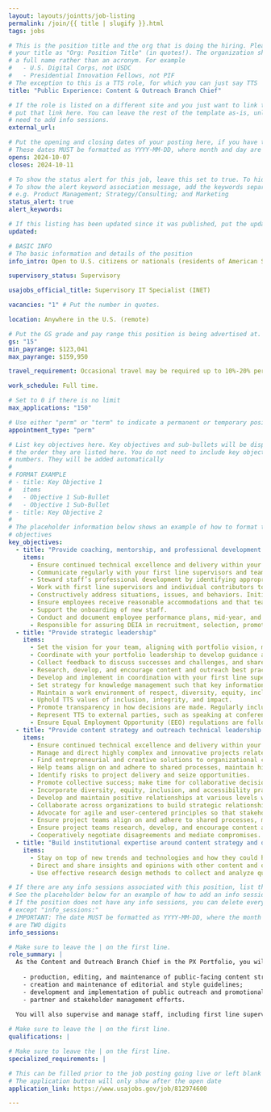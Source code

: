 ```yaml
---
layout: layouts/jointts/job-listing
permalink: /join/{{ title | slugify }}.html
tags: jobs

# This is the position title and the org that is doing the hiring. Please format
# your title as "Org: Position Title" (in quotes!). The organization should be
# a full name rather than an acronym. For example
#   - U.S. Digital Corps, not USDC
#   - Presidential Innovation Fellows, not PIF
# The exception to this is a TTS role, for which you can just say TTS
title: "Public Experience: Content & Outreach Branch Chief"

# If the role is listed on a different site and you just want to link to it,
# put that link here. You can leave the rest of the template as-is, unless you 
# need to add info sessions.
external_url:

# Put the opening and closing dates of your posting here, if you have them
# These dates MUST be formatted as YYYY-MM-DD, where month and day are 2-digits
opens: 2024-10-07
closes: 2024-10-11

# To show the status alert for this job, leave this set to true. To hide it, change to false
# To show the alert keyword association message, add the keywords separated by a semi-colon
# e.g. Product Management; Strategy/Consulting; and Marketing
status_alert: true
alert_keywords:

# If this listing has been updated since it was published, put the updated date below in YYYY-MM-DD format
updated:

# BASIC INFO
# The basic information and details of the position
info_intro: Open to U.S. citizens or nationals (residents of American Samoa and Swains Island). Subject to background check.

supervisory_status: Supervisory

usajobs_official_title: Supervisory IT Specialist (INET)

vacancies: "1" # Put the number in quotes.

location: Anywhere in the U.S. (remote)

# Put the GS grade and pay range this position is being advertised at. For SES positions, set the value of gs to SES.
gs: "15"
min_payrange: $123,041
max_payrange: $159,950

travel_requirement: Occasional travel may be required up to 10%-20% per year.

work_schedule: Full time.

# Set to 0 if there is no limit
max_applications: "150"

# Use either "perm" or "term" to indicate a permanent or temporary position 
appointment_type: "perm"

# List key objectives here. Key objectives and sub-bullets will be displayed in
# the order they are listed here. You do not need to include key objective
# numbers. They will be added automatically
#
# FORMAT EXAMPLE
# - title: Key Objective 1
#   items 
#   - Objective 1 Sub-Bullet
#   - Objective 1 Sub-Bullet
# - title: Key Objective 2
#
# The placeholder information below shows an example of how to format the key
# objectives
key_objectives:
  - title: "Provide coaching, mentorship, and professional development opportunities to first line supervisors and other individual contributors; support employee wellbeing"
    items:
      - Ensure continued technical excellence and delivery within your team.
      - Communicate regularly with your first line supervisors and team members, within a group environment and in 1 on 1s, to provide mentorship and guidance, and help remove obstacles to their success.
      - Steward staff’s professional development by identifying appropriate training, developmental assignments, and/or details. Incorporate equity and inclusion into training, speaking events, and experiential learning opportunities. Tailor approaches to individuals’ needs.
      - Work with first line supervisors and individual contributors to identify and develop their strengths, helping team members pursue opportunities that enhance their talents.
      - Constructively address situations, issues, and behaviors. Initiate difficult conversations and clearly communicate corrective actions and expectations.
      - Ensure employees receive reasonable accommodations and that team events are accessible.
      - Support the onboarding of new staff.
      - Conduct and document employee performance plans, mid-year, and end-of-year performance evaluations.
      - Responsible for assuring DEIA in recruitment, selection, promotion, training, awards, assignments and special program objectives to effectively use the strength of a diverse workforce.
  - title: "Provide strategic leadership"
    items:
      - Set the vision for your team, aligning with portfolio vision, mission, and values.
      - Coordinate with your portfolio leadership to develop guidance and organizational communication.
      - Collect feedback to discuss successes and challenges, and share patterns and key feedback with your branch and other portfolio leaders.
      - Research, develop, and encourage content and outreach best practices and create space for experimentation and iteration.
      - Develop and implement in coordination with your first line supervisors and the Portfolio leaders a system for performance measures to set goals and determine overall impact.
      - Set strategy for knowledge management such that key information is carried forward and easily accessible to new team members, to make the program resilient to turnover.
      - Maintain a work environment of respect, diversity, equity, inclusion, accessibility, mutual support, flexibility, collaboration, continuous learning, and commitment to user needs. Ensure all perspectives are valued and included.
      - Uphold TTS values of inclusion, integrity, and impact.
      - Promote transparency in how decisions are made. Regularly include others in planning and decision-making.
      - Represent TTS to external parties, such as speaking at conferences, writing blogs, or speaking to the press.
      - Ensure Equal Employment Opportunity (EEO) regulations are followed throughout recruitment, hiring, and selection processes.
  - title: "Provide content strategy and outreach technical leadership to team members"
    items:
      - Ensure continued technical excellence and delivery within your team.
      - Manage and direct highly complex and innovative projects related to the development of content and outreach strategies for products, platforms, or services to the public.
      - Find entrepreneurial and creative solutions to organizational challenges.
      - Help teams align on and adhere to shared processes, maintain high standards, and resolve conflicts. Connect teams to resources, amplify team successes, and help teams to pivot or adapt as needed.
      - Identify risks to project delivery and seize opportunities.
      - Promote collective success; make time for collaborative decision-making in project work; acknowledge how others’ contributions led to achievements; and create shared ownership of success, risks, and accountability.
      - Incorporate diversity, equity, inclusion, and accessibility practices into project work. Identify power dynamics within teams and with partners, and respond thoughtfully. Create equitable space for all team members.
      - Develop and maintain positive relationships at various levels within an organization and champion diversity, equity, inclusion, and accessibility.
      - Collaborate across organizations to build strategic relationships, achieve common goals, and to resolve sensitive issues.
      - Advocate for agile and user-centered principles so that stakeholders and partners understand the value these practices bring.
      - Ensure project teams align on and adhere to shared processes, maintain high standards, resolve conflicts, and pivot or adapt as needed.
      - Ensure project teams research, develop, and encourage content and outreach best practices and create space for experimentation and iteration.
      - Cooperatively negotiate disagreements and mediate compromises.
  - title: "Build institutional expertise around content strategy and outreach practices"
    items:
      - Stay on top of new trends and technologies and how they could help solve government problems.
      - Direct and share insights and opinions with other content and outreach leaders and practitioners within the organization, contributing to our growing culture of content strategy and public outreach and engagement.
      - Use effective research design methods to collect and analyze quantitative and qualitative feedback from customers & stakeholders to evaluate the success of our content and outreach efforts.

# If there are any info sessions associated with this position, list them here
# See the placeholder below for an example of how to add an info session.
# If the position does not have any info sessions, you can delete everything
# except "info_sessions:"
# IMPORTANT: The date MUST be formatted as YYYY-MM-DD, where the month and day
# are TWO digits 
info_sessions:

# Make sure to leave the | on the first line.
role_summary: |
  As the Content and Outreach Branch Chief in the PX Portfolio, you will serve as program manager for a division and supervisor for first line supervisors and individual contributors. The PX Portfolio connects the public with needed government programs and services through a suite of products including USA.gov, USAGov en Español, the PX Contact Center, vote.gov, Search.gov, and others. As the Branch Chief, you will be responsible for setting goals and establishing strategic plans for the division in coordination with first line supervisors who will report to you, the Public Experience Director and other Branch Chiefs within the Portfolio. You will also be leading the:
  
    - production, editing, and maintenance of public-facing content strategy activities;
    - creation and maintenance of editorial and style guidelines;
    - development and implementation of public outreach and promotional activities to maintain and grow audiences; and
    - partner and stakeholder management efforts.

  You will also supervise and manage staff, including first line supervisors. You will develop best practices and establish frameworks that positively influence our culture and create transparency and equity in our program-related processes. The work will require working with several PX Portfolio teams and collaborating with peers in support of the goals and objectives of TTS and the portfolio. You’ll iterate on current processes and participate in establishing new and more efficient ways to operate. Your work will require thorough documentation that’s easily accessible, and when appropriate, is presented to key stakeholders. Success in this role requires strong leadership, management and strategic thinking skills as well as vast experience in the areas of organizational culture, policy, budgeting, acquisitions, content strategy, communications, and relationship building - especially internal and external partners including other federal agencies, industry partners, non-profit organizations.
  
# Make sure to leave the | on the first line.
qualifications: |

# Make sure to leave the | on the first line.
specialized_requirements: |

# This can be filled prior to the job posting going live or left blank #
# The application button will only show after the open date            #
application_link: https://www.usajobs.gov/job/812974600

---
```

